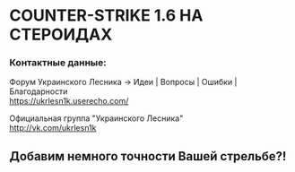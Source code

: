 COUNTER-STRIKE 1.6 НА СТЕРОИДАХ
===============================

### Контактные данные:

Форум Украинского Лесника → Идеи | Вопросы | Ошибки | Благодарности<br>https://ukrlesn1k.userecho.com/

Официальная группа "Украинского Лесника"<br>http://vk.com/ukrlesn1k

Добавим немного точности Вашей стрельбе?!
------------------------------------
